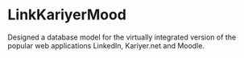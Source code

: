 # LinkKariyerMood
Designed a database model for the virtually integrated version of the popular web applications LinkedIn, Kariyer.net and Moodle.
